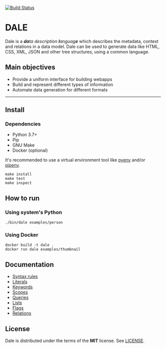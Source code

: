 [![Build Status](https://travis-ci.org/hacktoon/dale.svg?branch=master)](https://travis-ci.org/hacktoon/dale)

# DALE

Dale is a _**da**ta description **l**anguag**e**_ which describes the metadata, context and relations in a data model. Dale can be used to generate data like HTML, CSS, XML, JSON and other tree structures, using a common language.


## Main objectives
 * Provide a uniform interface for building webapps
 * Build and represent different types of information
 * Automate data generation for different formats

---

## Install

### Dependencies

 * Python 3.7+
 * Pip
 * GNU Make
 * Docker (optional)

It's recommended to use a virtual environment tool like [pyenv](https://github.com/pyenv/pyenv) and/or [pipenv](https://github.com/pypa/pipenv).

```
make install
make test
make inspect
```

## How to run

### Using system's Python

```
./bin/dale examples/person
```

### Using Docker

```
docker build -t dale .
docker run dale examples/thumbnail
```


## Documentation

 * [Syntax rules](docs/syntax-rules.md)
 * [Literals](docs/literals.md)
 * [Keywords](docs/keywords.md)
 * [Scopes](docs/scopes.md)
 * [Queries](docs/queries.md)
 * [Lists](docs/lists.md)
 * [Flags](docs/lists.md)
 * [Relations](docs/relations.md)


## License

Dale is distributed under the terms of the **MIT** license. See [LICENSE](LICENSE.md).

